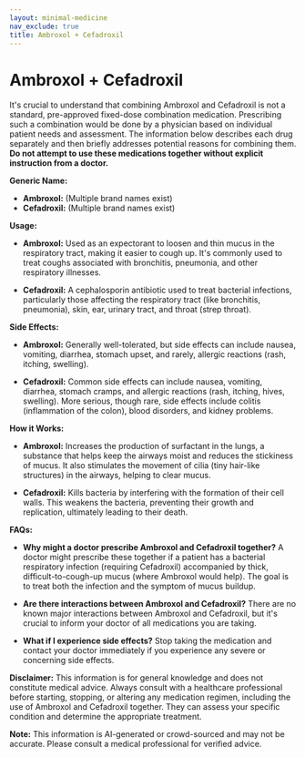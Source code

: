 ```yaml
---
layout: minimal-medicine
nav_exclude: true
title: Ambroxol + Cefadroxil
---
```


# Ambroxol + Cefadroxil

It's crucial to understand that combining Ambroxol and Cefadroxil is not a standard, pre-approved fixed-dose combination medication.  Prescribing such a combination would be done by a physician based on individual patient needs and assessment.  The information below describes each drug separately and then briefly addresses potential reasons for combining them.  **Do not attempt to use these medications together without explicit instruction from a doctor.**

**Generic Name:**

* **Ambroxol:** (Multiple brand names exist)
* **Cefadroxil:** (Multiple brand names exist)


**Usage:**

* **Ambroxol:**  Used as an expectorant to loosen and thin mucus in the respiratory tract, making it easier to cough up.  It's commonly used to treat coughs associated with bronchitis, pneumonia, and other respiratory illnesses.

* **Cefadroxil:** A cephalosporin antibiotic used to treat bacterial infections, particularly those affecting the respiratory tract (like bronchitis, pneumonia), skin, ear, urinary tract, and throat (strep throat).


**Side Effects:**

* **Ambroxol:** Generally well-tolerated, but side effects can include nausea, vomiting, diarrhea, stomach upset, and rarely, allergic reactions (rash, itching, swelling).

* **Cefadroxil:**  Common side effects can include nausea, vomiting, diarrhea, stomach cramps, and allergic reactions (rash, itching, hives, swelling). More serious, though rare, side effects include colitis (inflammation of the colon), blood disorders, and kidney problems.


**How it Works:**

* **Ambroxol:** Increases the production of surfactant in the lungs, a substance that helps keep the airways moist and reduces the stickiness of mucus.  It also stimulates the movement of cilia (tiny hair-like structures) in the airways, helping to clear mucus.

* **Cefadroxil:** Kills bacteria by interfering with the formation of their cell walls. This weakens the bacteria, preventing their growth and replication, ultimately leading to their death.


**FAQs:**

* **Why might a doctor prescribe Ambroxol and Cefadroxil together?** A doctor might prescribe these together if a patient has a bacterial respiratory infection (requiring Cefadroxil) accompanied by thick, difficult-to-cough-up mucus (where Ambroxol would help).  The goal is to treat both the infection and the symptom of mucus buildup.

* **Are there interactions between Ambroxol and Cefadroxil?**  There are no known major interactions between Ambroxol and Cefadroxil, but it's crucial to inform your doctor of all medications you are taking.

* **What if I experience side effects?** Stop taking the medication and contact your doctor immediately if you experience any severe or concerning side effects.


**Disclaimer:** This information is for general knowledge and does not constitute medical advice.  Always consult with a healthcare professional before starting, stopping, or altering any medication regimen, including the use of Ambroxol and Cefadroxil together.  They can assess your specific condition and determine the appropriate treatment.


**Note:** This information is AI-generated or crowd-sourced and may not be accurate. Please consult a medical professional for verified advice.
